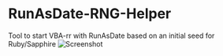 # RunAsDate-RNG-Helper
Tool to start VBA-rr with RunAsDate based on an initial seed for Ruby/Sapphire
![Screenshot](https://media.discordapp.net/attachments/438735638754361345/823731599530786856/unknown.png?width=720&height=289)
